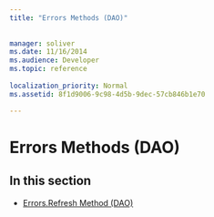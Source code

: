 ```yaml
---
title: "Errors Methods (DAO)"
 
 
manager: soliver
ms.date: 11/16/2014
ms.audience: Developer
ms.topic: reference
  
localization_priority: Normal
ms.assetid: 8f1d9006-9c98-4d5b-9dec-57cb846b1e70

---
```


# Errors Methods (DAO)

## In this section

- [Errors.Refresh Method (DAO)](errors-refresh-method-dao.md)
    

